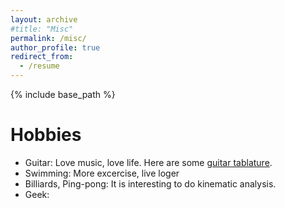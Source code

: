 ```yaml
---
layout: archive
#title: "Misc"
permalink: /misc/
author_profile: true
redirect_from:
  - /resume
---
```


{% include base_path %}

Hobbies
======
* Guitar: Love music, love life. Here are some [guitar tablature](../music/枫叶城2019.pdf).
* Swimming: More excercise, live loger
* Billiards, Ping-pong: It is interesting to do kinematic analysis.
* Geek: 
